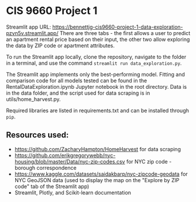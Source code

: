 # CIS 9660 Project 1

Streamlit app URL: https://bennettjg-cis9660-project-1-data-exploration-pzvn5v.streamlit.app/
There are three tabs - the first allows a user to predict an apartment rental price based on their input, the other two allow exploring the data by ZIP code or apartment attributes.

To run the Streamlit app locally, clone the repository, navigate to the folder in a terminal, and use the command `streamlit run data_exploration.py`.

The Streamlit app implements only the best-performing model. Fitting and comparison code for all models tested can be found in the RentalDataExploration.ipynb Jupyter notebook in the root directory. Data is in the data folder, and the script used for data scraping is in utils/home_harvest.py.

Required libraries are listed in requirements.txt and can be installed through `pip`.

## Resources used:
- https://github.com/ZacharyHampton/HomeHarvest for data scraping
- https://github.com/erikgregorywebb/nyc-housing/blob/master/Data/nyc-zip-codes.csv for NYC zip code - borough correspondence
- https://www.kaggle.com/datasets/saidakbarp/nyc-zipcode-geodata for NYC GeoJSON data (used to display the map on the "Explore by ZIP code" tab of the Streamlit app)
- Streamlit, Plotly, and Scikit-learn documentation